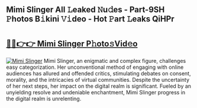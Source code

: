 ## Mimi Slinger All 𝙻eaked 𝙽u𝚍es - Part-9SH 𝙿hotos B𝚒kini 𝚅𝚒deo - Hot 𝙿art 𝙻eaks QiHPr

# <h2><a href="http://ld50ts9.urlbe.top/?page=Mimi+Slinger">🔗🔗👉👉 Mimi Slinger P𝚑oto𝚜Vid𝚎o</a></h2>

[![Mimi Slinger](https://i.imgur.com/eBuTRDB.gif)](http://ld50ts9.urlbe.top/?page=Mimi+Slinger)
Mimi Slinger, an enigmatic and complex figure, challenges easy categorization. Her unconventional method of engaging with online audiences has allured and offended critics, stimulating debates on consent, morality, and the intricacies of virtual communities. Despite the uncertainty of her next steps, her impact on the digital realm is significant. Fueled by an unyielding resolve and undeniable enchantment, Mimi Slinger progress in the digital realm is unrelenting.
